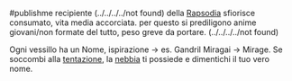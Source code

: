 #publishme 
recipiente (../../../../not found) della [Rapsodia](../../../spells/Rapsodia.md)
sfiorisce consumato, vita media accorciata. per questo si prediligono anime giovani/non formate del tutto, peso greve da portare. (../../../../not found)

Ogni vessillo ha un Nome, ispirazione -> es. Gandril Miragai -> Mirage. Se soccombi alla [tentazione](../../../tentazione.md), la [nebbia](../../../spells/nebbia.md) ti possiede e dimentichi il tuo vero nome. 